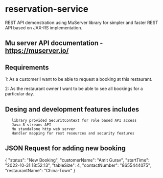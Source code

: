 # reservation-service

REST API demonstration using MuServer library for simpler and faster REST API based on JAX-RS implementation.

## Mu server API documentation - https://muserver.io/

## Requirements

1: As a customer I want to be able to request a booking at this restaurant.

2: As the restaurant owner I want to be able to see all bookings for a particular day.




## Desing and development features includes
       library provided SecuritContext for role based API access
       Java 8 streams API
       Mu standalone http web server
       Handler mapping for rest resources and security features 


       
       
## JSON Request for adding new booking

{
        "status": "New Booking",
        "customerName": "Amit Gurav",
        "startTime": "2022-10-31 18:52:13",
        "tableSize": 4,
        "contactNumber": "8655444075",
        "restaurantName": "China-Town"
    }

       


